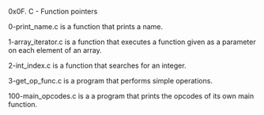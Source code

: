 0x0F. C - Function pointers

0-print_name.c is a function that prints a name.

1-array_iterator.c is a function that executes a function given as a parameter on each element of an array.

2-int_index.c is a function that searches for an integer.

3-get_op_func.c is a program that performs simple operations.

100-main_opcodes.c is a a program that prints the opcodes of its own main function.